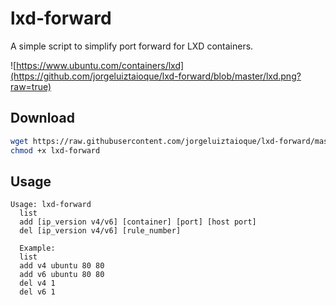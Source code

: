 
# lxd-forward

A simple script to simplify port forward for LXD containers.

![https://www.ubuntu.com/containers/lxd](https://github.com/jorgeluiztaioque/lxd-forward/blob/master/lxd.png?raw=true)

## Download

```bash
wget https://raw.githubusercontent.com/jorgeluiztaioque/lxd-forward/master/lxd-forward
chmod +x lxd-forward
```

## Usage

```
Usage: lxd-forward
  list
  add [ip_version v4/v6] [container] [port] [host port]
  del [ip_version v4/v6] [rule_number]

  Example:
  list
  add v4 ubuntu 80 80
  add v6 ubuntu 80 80
  del v4 1
  del v6 1
```